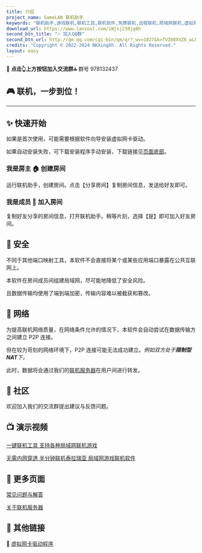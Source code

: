 ```yaml
---
title: 介绍
project_name: GameLAN 联机助手
keywords: "联机助手,游戏联机,联机工具,联机软件,免费联机,远程联机,局域网联机,虚拟局域网,MC联机,GameLAN"
download_url: https://www.lanzoul.com/iWjsj238jg8h
second_btn_title: "💦 加入QQ群"
second_btn_url: http://qm.qq.com/cgi-bin/qm/qr?_wv=1027&k=fVZ60XVZ6_wLk98lP1JbrWz3uc3P6S-X&authKey=wIzFoJzUKrWzllsAuiF5FP7awwRgMmT455lv0ANnNY7CK4aIdslDfhKXWSvy4pJI&noverify=0&group_code=978132437
credits: "Copyright © 2022-2024 NKXingXh. All Rights Reserved."
layout: easy
---
```


🔔 **点击👆上方按钮加入交流群🔝** 群号 978132437

## 🎮 联机，一步到位！

<!-- ## 特别说明

近期，部分用户设备存在**恶意软件劫持**导致下载时出现“狸猫换太子”的情况。

请务必**仔细判断**下载后的文件是否正常！存在**以下特征的均不是**我们的软件

 - 软件**需要安装**后使用 (不是指虚拟网卡)
 - 软件存在**弹窗广告**

如果遇到其他你认为的异常行为，请加入我们的交流群，并联系开发人员进行验证。

### SHA-256 校验码

`0BDA6E6D5022078E9D347B664CE7B6D5490FAD8701413D514D431A13C8ACB0FE  联机助手v1.10.1.exe` -->

* * *

## ✨ 快速开始

如果是首次使用，可能需要根据软件向导安装虚拟网卡驱动。

如果自动安装失败，可下载安装程序手动安装，下载链接见[页面底部](#-其他链接)。

### 我是房主 🏠 创建房间

运行联机助手，创建房间。点击【分享房间】复制房间信息，发送给好友即可。

### 我是成员 📲 加入房间

复制好友分享的房间信息，打开联机助手。稍等片刻，选择【是】即可加入好友房间。

<!-- ## 🔧 本程序可以做什么 -->

<!-- ## 🧱 特性 -->

## 🔐 安全

不同于其他端口映射工具，本软件不会直接将某个或某些应用端口暴露在公共互联网上。

本软件在房间成员间组建局域网，尽可能地降低了安全风险。

且数据传输均使用了端到端加密，传输内容难以被截获和篡改。

## 📡 网络

为提高联机网络质量，在网络条件允许的情况下，本软件会自动尝试在数据传输方之间建立 P2P 连接。

但在较为苛刻的网络环境下，P2P 连接可能无法成功建立。*例如双方处于**限制型 NAT**下。*

此时，数据将会通过我们的[联机服务器](./server.md)在用户间进行转发。

<!-- ## 🎯 支持的目标程序 -->

## 📨 社区

欢迎加入我们的交流群提出建议与反馈问题。

## 📺 演示视频

[一键联机工具 支持各种局域网联机游戏](https://www.bilibili.com/video/BV1NM4m167M5)

[无需内网穿透 半分钟联机泰拉瑞亚 局域网游戏联机软件](https://www.bilibili.com/video/BV1jb421H7ju)

<!-- * * *

## [📃 更新日志](./changes.md)

* * * -->

## 🧨 更多页面

[常见问题与解答](./faq.md)

[关于联机服务器](./server.md)

## 🎈 其他链接

<!-- 📡 -->

🔌 [虚拟网卡驱动程序](https://www.lanzoul.com/iDXUy20hf6pg)

<!-- 部分站点及功能由 [![又拍云](/images/other/upyun_logo5.png)](https://www.upyun.com/?utm_source=lianmeng&utm_medium=referral) 提供服务 -->
